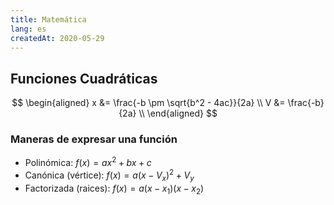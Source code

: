 ```yaml
---
title: Matemática
lang: es
createdAt: 2020-05-29
---
```


## Funciones Cuadráticas

$$
\begin{aligned}
x &= \frac{-b \pm \sqrt{b^2 - 4ac}}{2a} \\
V &= \frac{-b}{2a} \\
\end{aligned}
$$

### Maneras de expresar una función

- Polinómica: $f(x) = ax^2 + bx + c$
- Canónica (vértice): $f(x) = a(x - V_x)^2 + V_y$
- Factorizada (raices): $f(x) = a(x-x_1)(x-x_2)$
